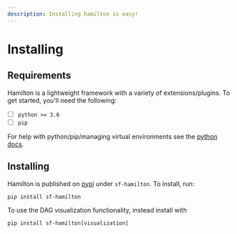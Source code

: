```yaml
---
description: Installing hamilton is easy!
---
```


# Installing

## Requirements

Hamilton is a lightweight framework with a variety of extensions/plugins. To get started, you'll need the following:

* [ ] `python >= 3.6`
* [ ] `pip`

For help with python/pip/managing virtual environments see the [python docs](https://docs.python.org/3/tutorial/venv.html).

## **Installing**

Hamilton is published on [pypi](https://pypi.org/project/sf-hamilton/1.1.1/) under `sf-hamilton`. To install, run:

`pip install sf-hamilton`

To use the DAG visualization functionality, instead install with&#x20;

`pip install sf-hamilton[visualization]`
